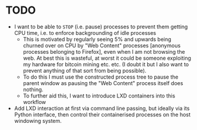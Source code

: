 # TODO

- I want to be able to `STOP` (i.e. pause) processes to prevent them getting CPU time,
  i.e. to enforce backgrounding of idle processes
  - This is motivated by regularly seeing 5% and upwards being churned over on CPU
    by "Web Content" processes [anonymous processes belonging to Firefox], even
    when I am not browsing the web. At best this is wasteful, at worst it could be
    someone exploiting my hardware for bitcoin mining etc. etc. (I doubt it but I also
    want to prevent anything of that sort from being possible).
  - To do this I must use the constructed process tree to pause the parent window
    as pausing the "Web Content" process itself does nothing.
  - To further aid this, I want to introduce LXD containers into this workflow
- Add LXD interaction at first via command line passing, but ideally via its Python
  interface, then control their containerised processes on the host windowing system.

